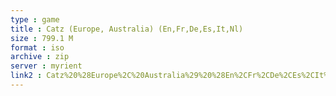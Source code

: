 ```yaml
---
type : game
title : Catz (Europe, Australia) (En,Fr,De,Es,It,Nl)
size : 799.1 M
format : iso
archive : zip
server : myrient
link2 : Catz%20%28Europe%2C%20Australia%29%20%28En%2CFr%2CDe%2CEs%2CIt%2CNl%29
---
```

